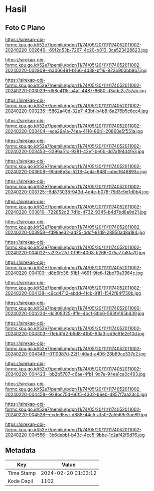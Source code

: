 # Hasil

## Foto C Plano

https://sirekap-obj-formc.kpu.go.id/52e7/pemilu/pdpr/11/74/05/20/11/1174052011002-20240220-002646--69f2d53b-7267-4c20-b813-3ca523428623.jpg

https://sirekap-obj-formc.kpu.go.id/52e7/pemilu/pdpr/11/74/05/20/11/1174052011002-20240220-002909--b3066491-b166-4d38-bf16-923b903bb9b7.jpg

https://sirekap-obj-formc.kpu.go.id/52e7/pemilu/pdpr/11/74/05/20/11/1174052011002-20240220-003029--d58c4115-a4af-4487-8680-d3ddc2c757ab.jpg

https://sirekap-obj-formc.kpu.go.id/52e7/pemilu/pdpr/11/74/05/20/11/1174052011002-20240220-003235--5862a40d-32e7-43bf-b4b8-6a276b5c6cc4.jpg

https://sirekap-obj-formc.kpu.go.id/52e7/pemilu/pdpr/11/74/05/20/11/1174052011002-20240220-003404--ece29a1a-74ea-4118-86b1-20860e5f551a.jpg

https://sirekap-obj-formc.kpu.go.id/52e7/pemilu/pdpr/11/74/05/20/11/1174052011002-20240220-003453--3396a51c-9381-43ef-be0b-dd7a194d4fe3.jpg

https://sirekap-obj-formc.kpu.go.id/52e7/pemilu/pdpr/11/74/05/20/11/1174052011002-20240220-003608--90de8e3d-52f8-4c4a-848f-cdecf649893c.jpg

https://sirekap-obj-formc.kpu.go.id/52e7/pemilu/pdpr/11/74/05/20/11/1174052011002-20240220-003725--6d873038-943d-4d4e-b078-75d3c9d1d0b4.jpg

https://sirekap-obj-formc.kpu.go.id/52e7/pemilu/pdpr/11/74/05/20/11/1174052011002-20240220-003816--722852d2-7d1d-4732-9345-b4d7bd8a9d21.jpg

https://sirekap-obj-formc.kpu.go.id/52e7/pemilu/pdpr/11/74/05/20/11/1174052011002-20240220-003858--fd98ae32-ad25-4dcf-91d9-28950ad8a194.jpg

https://sirekap-obj-formc.kpu.go.id/52e7/pemilu/pdpr/11/74/05/20/11/1174052011002-20240220-004022--a2f3c27d-0199-4008-b266-075a77a8fa70.jpg

https://sirekap-obj-formc.kpu.go.id/52e7/pemilu/pdpr/11/74/05/20/11/1174052011002-20240220-004100--d8b6fc36-51b1-4691-9fe6-f2bc79a3964c.jpg

https://sirekap-obj-formc.kpu.go.id/52e7/pemilu/pdpr/11/74/05/20/11/1174052011002-20240220-004138--c9cd4712-ebdd-4fcb-81f1-1542f84f750b.jpg

https://sirekap-obj-formc.kpu.go.id/52e7/pemilu/pdpr/11/74/05/20/11/1174052011002-20240220-004224--dc308325-8ffe-4bcf-8bb6-563fe165b439.jpg

https://sirekap-obj-formc.kpu.go.id/52e7/pemilu/pdpr/11/74/05/20/11/1174052011002-20240220-004303--7feb4fd2-b5d8-41b0-93a3-cd9c61e2e10d.jpg

https://sirekap-obj-formc.kpu.go.id/52e7/pemilu/pdpr/11/74/05/20/11/1174052011002-20240220-004349--0110987d-22f1-40ad-a406-26b89ce337e2.jpg

https://sirekap-obj-formc.kpu.go.id/52e7/pemilu/pdpr/11/74/05/20/11/1174052011002-20240220-004423--bb2b5787-c6ae-4fb1-9d7e-94ea1ca0c493.jpg

https://sirekap-obj-formc.kpu.go.id/52e7/pemilu/pdpr/11/74/05/20/11/1174052011002-20240220-004458--928bc75d-66f5-4302-b6e0-4857f7aa23c0.jpg

https://sirekap-obj-formc.kpu.go.id/52e7/pemilu/pdpr/11/74/05/20/11/1174052011002-20240220-004528--ecde95ea-d888-44c5-a150-2a5569e3ae89.jpg

https://sirekap-obj-formc.kpu.go.id/52e7/pemilu/pdpr/11/74/05/20/11/1174052011002-20240220-004556--3b6debbf-b43c-4cc5-9bbe-1c2af42f9d76.jpg


## Metadata

| Key        | Value               |
| ---------- | ------------------- |
| Time Stamp | 2024-02-20 01:03:12 |
| Kode Dapil | 1102                |



